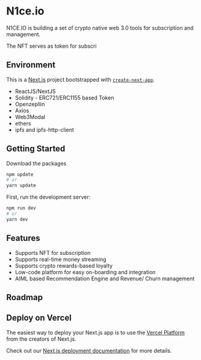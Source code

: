 # N1ce.io
N1CE.IO is building a set of crypto native web 3.0 tools for subscription and management.

The NFT serves as token for subscri


## Environment
This is a [Next.js](https://nextjs.org/) project bootstrapped with [`create-next-app`](https://github.com/vercel/next.js/tree/canary/packages/create-next-app).

- ReactJS/NextJS
- Solidity - ERC721/ERC1155 based Token
- Openzepllin
- Axios
- Web3Modal
- ethers
- ipfs and ipfs-http-client


## Getting Started

Download the packages
```bash
npm update
# or
yarn update
```

First, run the development server:

```bash
npm run dev
# or
yarn dev
```

## Features

- Supports NFT for subscription
- Supports real-time money streaming
- Supports crypto rewards-based loyalty
- Low-code platform for easy on-boarding and integration
- AIML based Recommendation Engine and Revenue/ Churn management

## Roadmap

## Deploy on Vercel

The easiest way to deploy your Next.js app is to use the [Vercel Platform](https://vercel.com/new?utm_medium=default-template&filter=next.js&utm_source=create-next-app&utm_campaign=create-next-app-readme) from the creators of Next.js.

Check out our [Next.js deployment documentation](https://nextjs.org/docs/deployment) for more details.
